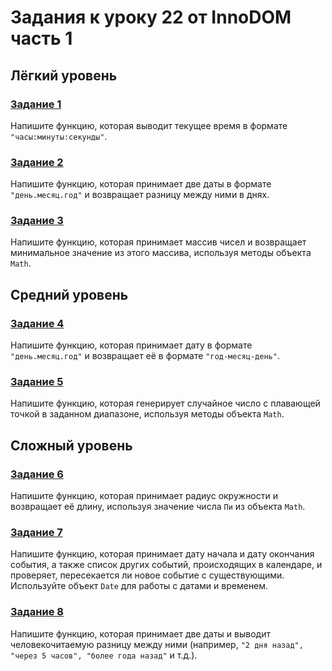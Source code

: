 # Задания к уроку 22 от InnoDOM часть 1

## Лёгкий уровень

### [Задание 1](./task1.js)
Напишите функцию, которая выводит текущее время в формате `"часы:минуты:секунды"`.

### [Задание 2](./task2.js)
Напишите функцию, которая принимает две даты в формате `"день.месяц.год"` и возвращает разницу между ними в днях.


### [Задание 3](./task3.js)
Напишите функцию, которая принимает массив чисел и возвращает минимальное значение из этого массива, используя методы объекта `Math`.

## Средний уровень

### [Задание 4](./task4.js)
Напишите функцию, которая принимает дату в формате `"день.месяц.год"` и возвращает её в формате `"год-месяц-день"`.

### [Задание 5](./task5.js)
Напишите функцию, которая генерирует случайное число с плавающей точкой в заданном диапазоне, используя методы объекта `Math`.

## Сложный уровень

### [Задание 6](./task6.js)
Напишите функцию, которая принимает радиус окружности и возвращает её длину, используя значение числа `Пи` из объекта `Math`.

### [Задание 7](./task7.js)
Напишите функцию, которая принимает дату начала и дату окончания события, а также список других событий, происходящих в календаре, и проверяет, пересекается ли новое событие с существующими. Используйте объект `Date` для работы с датами и временем.

### [Задание 8](./task8.js)
Напишите функцию, которая принимает две даты и выводит человекочитаемую разницу между ними (например, `"2 дня назад", "через 5 часов", "более года назад"` и т.д.).